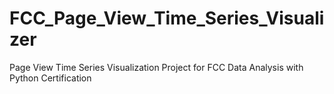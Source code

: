 # FCC_Page_View_Time_Series_Visualizer
Page View Time Series Visualization Project for FCC Data Analysis with Python Certification
